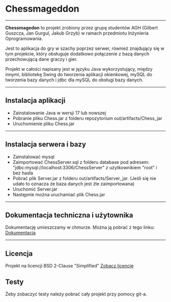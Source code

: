 # Chessmageddon
---
**Chessmagedon** to projekt zrobiony przez grupę studentów AGH (Gilbert Guszcza, Jan Gurgul, Jakub Grzyb) w ramach przedmiotu Inżynieria Oprogramowania. 

Jest to aplikacja do gry w szachy poprzez serwer, również znajdujący się w tym projekcie, który obsługuje dodatkowo połączenie z bazą danych przechowującą dane graczy i gier.

Projekt w całości napisany jest w języku Java wykorzystujący, między innymi, bibliotekę Swing do tworzenia aplikacji okienkowej, mySQL do tworzenia bazy danych i jdbc dla mySQL do obsługi bazy danych.

---

## Instalacja aplikacji
 * Zainstalowanie Java w wersji 17 lub nowszej
 * Pobranie pliku Chess.jar z folderu repozytorium out/artifacts/Chess_jar
 * Uruchomienie pliku Chess.jar

---

## Instalacja serwera i bazy
* Zainstalować mysql
* Zaimportować ChessServer.sql z folderu database pod adresem: "jdbc:mysql://localhost:3306/ChessServer" z użytkownikiem "root" i bez hasła
* Pobrać plik Server.jar z folderu out/artifacts/Server_jar. (Jeśli się nie udało to oznacza że baza danych jest źle zaimportowana)
* Uruchomić Server.jar
* Następnie można uruchamiać plik Chess.jar

---

## Dokumentacja techniczna i użytownika
Dokumentację umieszczamy w chmurze. Można ją pobrać z tego linku: [Dokumentacja]([link](https://drive.google.com/drive/folders/1jNw_qbgocLBruFItsxFw_-JkBM3K9EvW?usp=sharing))

---

## Licencja
Projekt na licencji BSD 2-Clause "Simplified"
[Zobacz licencję](https://github.com/Isdre/Chessmageddon/blob/master/LICENSE)

## Testy
Żeby zobaczyć testy należy pobrać cały projekt przy pomocy git-a.

